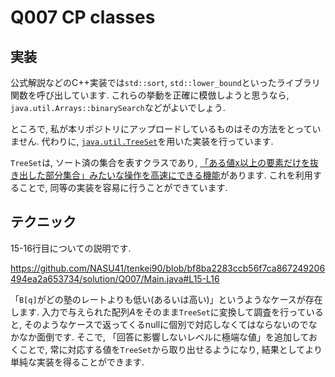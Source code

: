 # Q007 CP classes

## 実装
公式解説などのC++実装では`std::sort`, `std::lower_bound`といったライブラリ関数を呼び出しています.
これらの挙動を正確に模倣しようと思うなら, `java.util.Arrays::binarySearch`などがよいでしょう.

ところで, 私が本リポジトリにアップロードしているものはその方法をとっていません. 代わりに, [`java.util.TreeSet`](https://docs.oracle.com/javase/jp/8/docs/api/java/util/TreeSet.html)を用いた実装を行っています.

`TreeSet`は, ソート済の集合を表すクラスであり, [「ある値x以上の要素だけを抜き出した部分集合」みたいな操作を高速にできる機能](https://docs.oracle.com/javase/jp/8/docs/api/java/util/TreeSet.html#tailSet-E-)があります. 
これを利用することで, 同等の実装を容易に行うことができています.

## テクニック
15-16行目についての説明です.

https://github.com/NASU41/tenkei90/blob/bf8ba2283ccb56f7ca867249206494ea2a653734/solution/Q007/Main.java#L15-L16

「`B[q]`がどの塾のレートよりも低い(あるいは高い)」というようなケースが存在します. 
入力で与えられた配列$A$をそのまま`TreeSet`に変換して調査を行っていると, そのようなケースで返ってくるnullに個別で対応しなくてはならないのでなかなか面倒です.
そこで, 「回答に影響しないレベルに極端な値」を追加しておくことで, 常に対応する値を`TreeSet`から取り出せるようになり, 結果としてより単純な実装を得ることができます.
